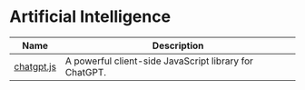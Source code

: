 # Artificial Intelligence

| Name | Description |
| --- | --- |
| [chatgpt.js](https://chatgpt.js.org/) | A powerful client-side JavaScript library for ChatGPT. |
